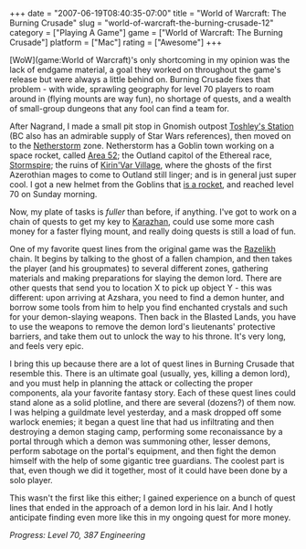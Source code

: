 +++
date = "2007-06-19T08:40:35-07:00"
title = "World of Warcraft: The Burning Crusade"
slug = "world-of-warcraft-the-burning-crusade-12"
category = ["Playing A Game"]
game = ["World of Warcraft: The Burning Crusade"]
platform = ["Mac"]
rating = ["Awesome"]
+++

[WoW](game:World of Warcraft)'s only shortcoming in my opinion was the lack of endgame material, a goal they worked on throughout the game's release but were always a little behind on.  Burning Crusade fixes that problem - with wide, sprawling geography for level 70 players to roam around in (flying mounts are way fun), no shortage of quests, and a wealth of small-group dungeons that any fool can find a team for.

After Nagrand, I made a small pit stop in Gnomish outpost <a href="http://wowwiki.com/Toshley\%27s_Station">Toshley's Station</a> (BC also has an admirable supply of Star Wars references), then moved on to the <a href="http://wowwiki.com/Netherstorm">Netherstorm</a> zone.  Netherstorm has a Goblin town working on a space rocket, called <a href="http://wowwiki.com/Area_52">Area 52</a>; the Outland capitol of the Ethereal race, <a href="http://wowwiki.com/Stormspire">Stormspire</a>; the ruins of <a href="http://wowwiki.com/Kirin\%27Var_Village">Kirin'Var Village</a>, where the ghosts of the first Azerothian mages to come to Outland still linger; and is in general just super cool.  I got a new helmet from the Goblins that <a href="http://www.wowhead.com/?item=30847">is a rocket</a>, and reached level 70 on Sunday morning.

Now, my plate of tasks is <i>fuller</i> than before, if anything.  I've got to work on a chain of quests to get my key to <a href="http://wowwiki.com/Karazhan">Karazhan</a>, could use some more cash money for a faster flying mount, and really doing quests is still a load of fun.

One of my favorite quest lines from the original game was the <a href="http://wowwiki.com/Razelikh_the_Defiler">Razelikh</a> chain.  It begins by talking to the ghost of a fallen champion, and then takes the player (and his groupmates) to several different zones, gathering materials and making preparations for slaying the demon lord.  There are other quests that send you to location X to pick up object Y - this was different: upon arriving at Azshara, you need to find a demon hunter, and borrow some tools from him to help you find enchanted crystals and such for your demon-slaying weapons.  Then back in the Blasted Lands, you have to use the weapons to remove the demon lord's lieutenants' protective barriers, and take them out to unlock the way to his throne.  It's very long, and feels very epic.

I bring this up because there are a lot of quest lines in Burning Crusade that resemble this.  There is an ultimate goal (usually, yes, killing a demon lord), and you must help in planning the attack or collecting the proper components, ala your favorite fantasy story.  Each of these quest lines could stand alone as a solid plotline, and there are several (dozens?) of them now.  I was helping a guildmate level yesterday, and a mask dropped off some warlock enemies; it began a quest line that had us infiltrating and then destroying a demon staging camp, performing some reconaissance by a portal through which a demon was summoning other, lesser demons, perform sabotage on the portal's equipment, and then fight the demon himself with the help of some gigantic tree guardians.  The coolest part is that, even though we did it together, most of it could have been done by a solo player.

This wasn't the first like this either; I gained experience on a bunch of quest lines that ended in the approach of a demon lord in his lair.  And I hotly anticipate finding even more like this in my ongoing quest for more money.

<i>Progress: Level 70, 387 Engineering</i>
